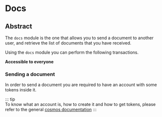 <!--
order: 0
title: Docs Overview
parent:
  title: "Docs"
-->

# Docs 

## Abstract

The `docs` module is the one that allows you to send a document to another user, and retrieve the list of documents
that you have received. 

Using the `docs` module you can perform the following transactions. 

**Accessible to everyone**


### Sending a document
In order to send a document you are required to have an account with some tokens inside it.   

::: tip  
To know what an account is, how to create it and how to get tokens, please refer to the general [cosmos documentation](http://docs.cosmos.network)
:::  

<!-- 
# Docs
The `docs` module is the one that allows you to send a document to another user, and retrieve the list of documents
that you have received. 

## Transactions
Using the `docs` module you can perform the following transactions. 

**Accessible to everyone**

### Sending a document
In order to send a document you are required to have an identity with some tokens inside it.   

::: tip  
To know what an identity is, how to create it and how to get tokens, please refer to the 
[*"Creating an identity"* section](../id/tx/create-an-identity.md).  
:::  

#### Transaction message
In order to properly send a transaction to share a document, you will need to create and sign the
following message.

```json
{
  "type": "commercio/MsgShareDocument",
  "value": {
    "sender": "<Sender Did>",
    "recipients": [
      "<Recipient did>"
    ],
    "uuid": "<Document UUID>",
    "content_uri": "<Document content URI>",
    "metadata": {
      "content_uri": "<Metadata content URI>",
      "schema": {
        "uri": "<Metadata schema definition URI>",
        "version": "<Metadata schema version>"
      },
      "schema_type": "<Metadata schema type>"
    },
    "checksum": {
      "value": "<Document content checksum value>",
      "algorithm": "<Document content checksum algorithm>"
    },
    "encryption_data": {
      "keys": [
        {
          "recipient": "<Recipient address>",
          "value": "<Encrypted and encoded symmetric key value>"
        }
      ],
      "encrypted_data": [
        "<Encrypted field identifier>"
      ]
    },
    "do_sign": {
        "storage_uri": "uri://storage",
        "signer_instance": "did S",
        "sdn_data": [
          "common_name",                
          "surname",                
          "serial_number",                
          "given_name",
          "organization",
          "country"
        ],
        "vcr_id": "<identity VCR Identifier",
        "certificate_profile": "<one of the profiles supported by S>"
    }
  }
}
```

##### Fields requirements
| Field | Required | Limit/Format |
| :---: | :------: | :---: |
| `sender` | Yes | bech32 |
| `recipients` | Yes | bech32 |
| `uuid` | Yes | [uuid-v4](https://en.wikipedia.org/wiki/Universally_unique_identifier) |
| `content_uri` | No *<sup>1</sup> | 512 bytes |
| `metadata` | Yes | |
| `checksum` | No | |
| `encryption_data` | No *<sup>1</sup> | |
| `do_sign` | No *<sup>1</sup> | |


- *<sup>1</sup> **Must be omitted if empty.**

##### `metadata`
| Field | Required | Limit/Format |
| :---: | :------: | :---: |
| `content_uri` | Yes | 512 bytes | 
| `schema_type` | No *<sup>1</sup> *<sup>2</sup> *<sup>3</sup>  | 512 bytes | 
| `schema` | No *<sup>1</sup> | |

- *<sup>1</sup> The `schema_type` and `schema` fields are mutually exclusive.
This means that if the first one exists the second will not be used.
   
- *<sup>2</sup> You can read which `schema_type` values are supported inside 
   the [supported metadata schemes section](metadata-schemes.md#supported-metadata-schemes)

- *<sup>3</sup> **Must be omitted if empty.**
   

##### `metadata.schema`
| Field | Required | Limit/Format | 
| :---: | :------: | :---: |
| `uri` | Yes | 512 bytes |
| `version` | Yes | 32 bytes |

##### `checksum`
| Field | Required | 
| :---: | :------: |
| `value` | Yes |
| `algorithm` | Yes *<sup>1</sup> |

- *<sup>1</sup> You can read which `checksum.algorithm` values are supported inside the
[supported checksum algorithms section](#supported-checksum-algorithm)  

##### `encryption_data`
| Field | Required | Limit/Format |
| :---: | :------: | :---: |
| `keys` | Yes | |
| `encrypted_data` | Yes | |
| `encryption_data.keys.*.value` | Yes | 512 bytes |




##### `do_sign`
| Field | Required | Limit/Format |
| :---: | :------: | :---: |
| `storage_uri` | Yes | |
| `signer_instance` | Yes | |
| `sdn_data` | No | |
| `vcr_id` | Yes | 64 bytes |
| `certificate_profile` | Yes | 32 bytes |


* storage_uri
* signer_instance
* sdn_data: contains an array with a list of required fields for Subject Distinguish Name. The names of fields are x509 standard compliant


#### Supported checksum algorithm
When computing the checksum of a document's contents, you must use one of the following supported checksum algorithms.  
Not using one of these will result in your transaction being rejected or mishandled by recipients. 

| Algorithm | Specification |
| :-------: | :-----------: |
| `md5` | [MD5](https://www.ietf.org/rfc/rfc1321.txt) |
| `sha-1`| [SHA-1](https://tools.ietf.org/html/rfc3174) |
| `sha-224` | [RFC 4634](https://tools.ietf.org/html/rfc4634) |
| `sha-256` | [RFC 4634](https://tools.ietf.org/html/rfc4634) |
| `sha-384` | [RFC 4634](https://tools.ietf.org/html/rfc4634) |
| `sha-512` | [RFC 4634](https://tools.ietf.org/html/rfc4634) |

##### Checksum validity check
Please note that, when sending a document that has an associated checksum, the validity of the checksum itself is
checked only formally. This means that we only check that the hash value has a valid length, but we do not check 
if the given has is indeed the hash of the document's content. It should be the client responsibility to perform this 
check.  

#### Encrypting the data

::: tip

The following is just an example on how to do file encryption, you're free to use any other algorithm!

:::

In order to properly encrypting the data that you want to avoid being shared publicly, 
the following procedure should be followed.

We'll use AES-256 in CBC mode to encrypt a file, and let the recipient decrypt it by sharing with
it the AES encryption key.

1. Generate a safe AES-256 encryption key. A key size of 256 bits is recommended.
   ```
   aes_key = get_random_aes_key(key_size = 256)
   ```

2. Use the AES key to encrypt the data you desire using the AES-256 CBC method.  
   ```
   encrypted_data = aes_encrypt_cbc(
     key = aes_key, 
     initialization_vector = null
   )
   ```
   
3. Encrypt the AES-256 key using the recipient's public encryption key  
   ```
   encrypted_aes_key = rsa_encrypt(
     key = recipient.public_rsa_encryption_key,
     value = aes_key
   )    
   ```
   
4. Encode the encrypted AES-256 key  
   ```
   encoded_encryption_key = hex_encode(encrypted_aes_key)
   ```
   
4. Compose the encryption data  
   ```json
   {
     "encryption_data": {
       "keys": [
         {
           "recipient": "<Recipient address>",
           "value": "<Hex encoded encryption key>"
         }
       ],
       "encrypted_data": [
         "<Your encrypted data identifier>"
       ]
     }
   }
   ```

The `encrypted_data` field does not contain the encrypted payload itself, but rather denotes what message property is encrypted with `aes_key`. 

`encrypted_data` only accepts the following identifiers:
 - `content_uri`
 - `metadata.content_uri`
 - `metadata.schema.uri`

A special identifier, `content`, can be used to specify that `aes_key` has been used to encrypt a file exchanged by other means of communication.

##### Supported encrypted data
Please note that when specifying which data you have encrypted for the document recipient, you need to use one or 
more of the following identifiers inside the `encryption_data.encrypted_data` field.  
Inserting other non supported values inside such a field will result in the transactions being rejected as not valid.   

| Identifier | Referenced data | 
| :--------: | :-------------- |
| `content` | Document's file contents |
| `content_uri` | Value of the `content_uri` field |
| `metadata.content_uri` | Value of the `content_uri` field inside the `metadata` object |
| `metadata.schema.uri` | Value of the `uri` field inside the `metadata`'s `schema` sub-object |

#### Action type
If you want to [list past transactions](../../../developers/listing-transactions.md) including this kind of message,
you need to use the following `message.action` value: 

```
shareDocument
```





### Sending a document reading receipt
Once you have received a document and you want to acknowledge the sender that you have properly read it, you can use 
the `MsgSendDocumentReceipt` message that allows you to do that. 

#### Transaction message
In order to properly send a transaction to send a document receipt, you will need to create and sign the
following message.

```json
{
  "type": "commercio/MsgSendDocumentReceipt",
  "value": {
    "uuid": "<Unique receipt identifier>",
    "sender": "<Receipt sender address: one of recipients of Document>",
    "recipient": "<Receipt recipient address: sender of Document>",
    "tx_hash": "<Tx hash in which the document has been sent>",
    "document_uuid": "<Document UUID>",
    "proof": "<Optional reading proof>"
  }
}
```



##### Fields requirements
| Field | Required | Limit/Format |
| :---: | :------: | :------: |
| `uuid` | Yes | [uuid-v4](https://en.wikipedia.org/wiki/Universally_unique_identifier) |
| `sender` | Yes | bech32 | 
| `recipient` | Yes | bech32 | 
| `tx_hash` | Yes | |
| `document_uuid` | Yes | [uuid-v4](https://en.wikipedia.org/wiki/Universally_unique_identifier) |
| `proof` | No *<sup>1</sup> | |


- *<sup>1</sup> **Must be omitted if empty.**

`proof` is a generic field that can be used to prove some part of receipt correlated to documents and/or some other proof out of chain

#### Action type
If you want to [list past transactions](../../../developers/listing-transactions.md) including this kind of message,
you need to use the following `message.action` value: 

```
sendDocumentReceipt
```

## Queries


### List sent documents

#### CLI

```bash
cncli query docs sent-documents [address]
```


#### REST

```
/docs/{address}/sent
```

Parameters:

| Parameter | Description |
| :-------: | :---------- | 
| `address` | Address of the user for which to read current sent documents |

##### Example 

Getting sent docs from `did:com:12p24st9asf394jv04e8sxrl9c384jjqwejv0gf`:

```
http://localhost:1317/docs/did:com:12p24st9asf394jv04e8sxrl9c384jjqwejv0gf/sent
```

### List received documents

#### CLI

```bash
cncli query docs received-documents [address]
```

#### REST

```
/docs/{address}/received
```

Parameters:

| Parameter | Description |
| :-------: | :---------- | 
| `address` | Address of the user for which to read current received documents |


##### Example 

Getting docs for `did:com:12p24st9asf394jv04e8sxrl9c384jjqwejv0gf`:

```
http://localhost:1317/docs/did:com:12p24st9asf394jv04e8sxrl9c384jjqwejv0gf/received
```



### List sent receipts

#### CLI

```bash
cncli query docs sent-receipts [address]
```

#### REST

```
/receipts/{address}/sent
```

Parameters:

| Parameter | Description |
| :-------: | :---------- | 
| `address` | Address of the user for which to read current sent recepits |

##### Example 

Getting sent receipts from `did:com:12p24st9asf394jv04e8sxrl9c384jjqwejv0gf`:

```
http://localhost:1317/receipts/did:com:12p24st9asf394jv04e8sxrl9c384jjqwejv0gf/sent
```

### List received receipts

#### CLI

```bash
cncli query docs received-receipts [address]
```
   

#### REST

```
/receipts/{address}/received
```

Parameters:

| Parameter | Description |
| :-------: | :---------- | 
| `address` | Address of the user for which to read current received documents |


##### Example 

Getting recepits for `did:com:12p24st9asf394jv04e8sxrl9c384jjqwejv0gf`:

```
http://localhost:1317/recepits/did:com:12p24st9asf394jv04e8sxrl9c384jjqwejv0gf/received
``` -->

